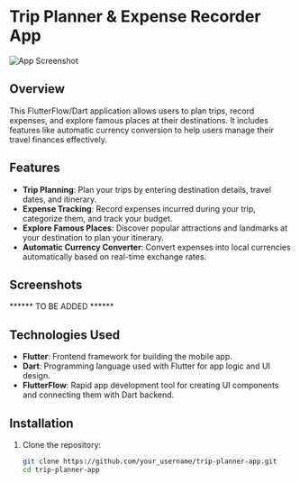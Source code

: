# Trip Planner & Expense Recorder App

![App Screenshot](screenshot.png)

## Overview

This FlutterFlow/Dart application allows users to plan trips, record expenses, and explore famous places at their destinations. It includes features like automatic currency conversion to help users manage their travel finances effectively.

## Features

- **Trip Planning**: Plan your trips by entering destination details, travel dates, and itinerary.
- **Expense Tracking**: Record expenses incurred during your trip, categorize them, and track your budget.
- **Explore Famous Places**: Discover popular attractions and landmarks at your destination to plan your itinerary.
- **Automatic Currency Converter**: Convert expenses into local currencies automatically based on real-time exchange rates.

## Screenshots

****** TO BE ADDED ******

## Technologies Used

- **Flutter**: Frontend framework for building the mobile app.
- **Dart**: Programming language used with Flutter for app logic and UI design.
- **FlutterFlow**: Rapid app development tool for creating UI components and connecting them with Dart backend.

## Installation

1. Clone the repository:

   ```bash
   git clone https://github.com/your_username/trip-planner-app.git
   cd trip-planner-app

